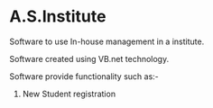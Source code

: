 # A.S.Institute
Software to use In-house management in a institute. 

Software created using VB.net technology.

Software provide functionality such as:-
1. New Student registration 
